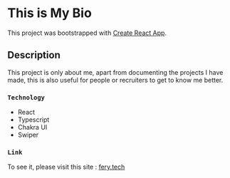 # This is My Bio

This project was bootstrapped with [Create React App](https://github.com/facebook/create-react-app).

## Description

This project is only about me, apart from documenting the projects I have made, this is also useful for people or recruiters to get to know me better.

### `Technology`

<ul>
  <li>React</li>
  <li>Typescript</li>
  <li>Chakra UI</li>
  <li>Swiper</li>
</ul>

### `Link`

To see it, please visit this site : [fery.tech](www.fery.tech)
